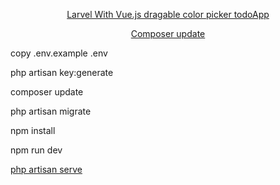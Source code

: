 <p align="center"><a href=https://github.com/sufyan508/todoApp/" target="_blank">Larvel With Vue.js dragable color picker todoApp</a></p>

<p align="center"><a href="https://laravel.com" target="_blank">Composer update</a></p>

<p align="">copy .env.example .env</p>

<p align="">php artisan key:generate</p>
    
<p align="">composer update</p>
    
<p align="">php artisan migrate</p>
    
<p align="">npm install</p>
    
<p align="">npm run dev</p>
    
<p align=""><a href="#" target="_blank">php artisan serve</a></p>

